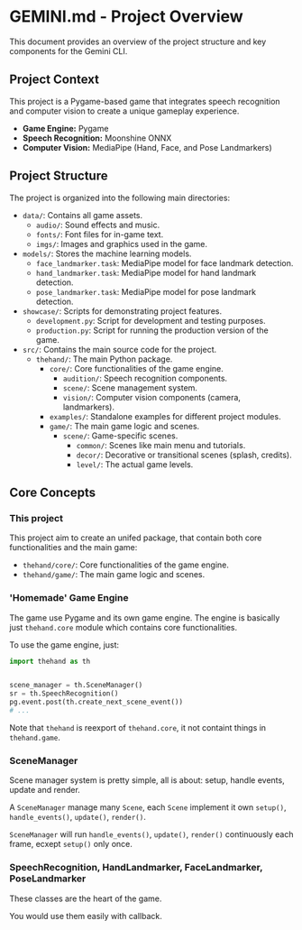 # GEMINI.md - Project Overview

This document provides an overview of the project structure and key components for the Gemini CLI.

## Project Context

This project is a Pygame-based game that integrates speech recognition and computer vision to create a unique gameplay experience.

- **Game Engine:** Pygame
- **Speech Recognition:** Moonshine ONNX
- **Computer Vision:** MediaPipe (Hand, Face, and Pose Landmarkers)

## Project Structure

The project is organized into the following main directories:

- `data/`: Contains all game assets.
  - `audio/`: Sound effects and music.
  - `fonts/`: Font files for in-game text.
  - `imgs/`: Images and graphics used in the game.
- `models/`: Stores the machine learning models.
  - `face_landmarker.task`: MediaPipe model for face landmark detection.
  - `hand_landmarker.task`: MediaPipe model for hand landmark detection.
  - `pose_landmarker.task`: MediaPipe model for pose landmark detection.
- `showcase/`: Scripts for demonstrating project features.
  - `development.py`: Script for development and testing purposes.
  - `production.py`: Script for running the production version of the game.
- `src/`: Contains the main source code for the project.
  - `thehand/`: The main Python package.
    - `core/`: Core functionalities of the game engine.
      - `audition/`: Speech recognition components.
      - `scene/`: Scene management system.
      - `vision/`: Computer vision components (camera, landmarkers).
    - `examples/`: Standalone examples for different project modules.
    - `game/`: The main game logic and scenes.
      - `scene/`: Game-specific scenes.
        - `common/`: Scenes like main menu and tutorials.
        - `decor/`: Decorative or transitional scenes (splash, credits).
        - `level/`: The actual game levels.

## Core Concepts

### This project

This project aim to create an unifed package, that contain both core functionalities and the main game:

- `thehand/core/`: Core functionalities of the game engine.
- `thehand/game/`: The main game logic and scenes.

### 'Homemade' Game Engine

The game use Pygame and its own game engine. The engine is basically just `thehand.core` module which contains core functionalities.

To use the game engine, just:

```python
import thehand as th


scene_manager = th.SceneManager()
sr = th.SpeechRecognition()
pg.event.post(th.create_next_scene_event())
# ...
```

Note that `thehand` is reexport of `thehand.core`, it not containt things in `thehand.game`.

### SceneManager

Scene manager system is pretty simple, all is about: setup, handle events, update and render.

A `SceneManager` manage many `Scene`, each `Scene` implement it own `setup()`, `handle_events()`, `update()`, `render()`.

`SceneManager` will run `handle_events()`, `update()`, `render()` continuously each frame, ecxept `setup()` only once.

### SpeechRecognition, HandLandmarker, FaceLandmarker, PoseLandmarker

These classes are the heart of the game.

You would use them easily with callback.
